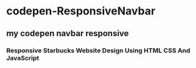 # codepen-ResponsiveNavbar
## my codepen navbar responsive
### Responsive Starbucks Website Design Using HTML CSS And JavaScript
